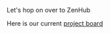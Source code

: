 Let's hop on over to ZenHub

Here is our current [project board](https://app.zenhub.com/workspaces/sequoia-5f0fbef524ff680017a85a6e/board)
